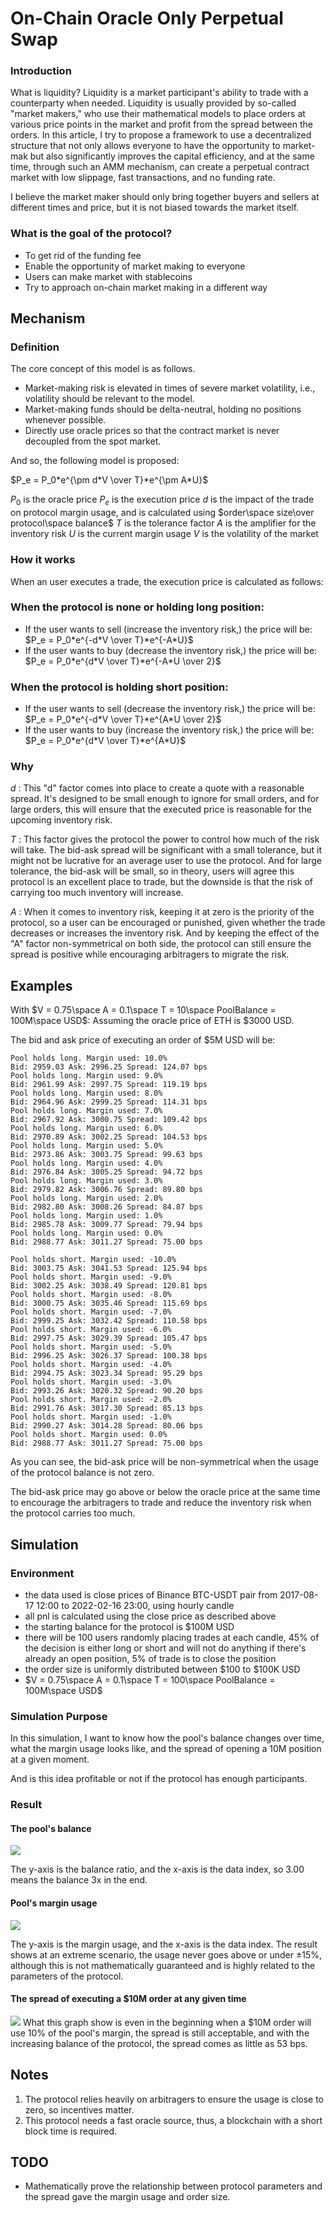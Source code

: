 # On-Chain Oracle Only Perpetual Swap

### Introduction
What is liquidity? Liquidity is a market participant's ability to trade with a counterparty when needed. Liquidity is usually provided by so-called "market makers," who use their mathematical models to place orders at various price points in the market and profit from the spread between the orders. In this article, I try to propose a framework to use a decentralized structure that not only allows everyone to have the opportunity to market-mak but also significantly improves the capital efficiency, and at the same time, through such an AMM mechanism, can create a perpetual contract market with low slippage, fast transactions, and no funding rate.

I believe the market maker should only bring together buyers and sellers at different times and price, but it is not biased towards the market itself.

### What is the goal of the protocol?
- To get rid of the funding fee
- Enable the opportunity of market making to everyone
- Users can make market with stablecoins
- Try to approach on-chain market making in a different way

## Mechanism
### Definition
The core concept of this model is as follows.
- Market-making risk is elevated in times of severe market volatility, i.e., volatility should be relevant to the model.
- Market-making funds should be delta-neutral, holding no positions whenever possible.
- Directly use oracle prices so that the contract market is never decoupled from the spot market.

And so, the following model is proposed:

$P_e = P_0*e^{\pm d*V \over T}*e^{\pm A*U}$


$P_0$ is the oracle price
$P_e$ is the execution price
$d$ is the impact of the trade on protocol margin usage, and is calculated using $order\space size\over protocol\space balance$
$T$ is the tolerance factor
$A$ is the amplifier for the inventory risk
$U$ is the current margin usage
$V$ is the volatility of the market

### How it works
When an user executes a trade, the execution price is calculated as follows:

### When the protocol is none or holding long position:

- If the user wants to sell (increase the inventory risk,) the price will be:
$P_e = P_0*e^{-d*V \over T}*e^{-A*U}$
- If the user wants to buy (decrease the inventory risk,) the price will be:
$P_e = P_0*e^{d*V \over T}*e^{-A*U \over 2}$

### When the protocol is holding short position:

- If the user wants to sell (decrease the inventory risk,) the price will be:
$P_e = P_0*e^{-d*V \over T}*e^{A*U \over 2}$
- If the user wants to buy (increase the inventory risk,) the price will be:
$P_e = P_0*e^{d*V \over T}*e^{A*U}$

### Why
$d$ : This "d" factor comes into place to create a quote with a reasonable spread. It's designed to be small enough to ignore for small orders, and for large orders, this will ensure that the executed price is reasonable for the upcoming inventory risk.

$T$ : This factor gives the protocol the power to control how much of the risk will take. The bid-ask spread will be significant with a small tolerance, but it might not be lucrative for an average user to use the protocol. And for large tolerance, the bid-ask will be small, so in theory, users will agree this protocol is an excellent place to trade, but the downside is that the risk of carrying too much inventory will increase.

$A$ : When it comes to inventory risk, keeping it at zero is the priority of the protocol, so a user can be encouraged or punished, given whether the trade decreases or increases the inventory risk. And by keeping the effect of the "A" factor non-symmetrical on both side, the protocol can still ensure the spread is positive while encouraging arbitragers to migrate the risk.

## Examples

With $V = 0.75\space A = 0.1\space T = 10\space PoolBalance = 100M\space USD$:
Assuming the oracle price of ETH is $3000 USD.

The bid and ask price of executing an order of $5M USD will be:
```
Pool holds long. Margin used: 10.0%
Bid: 2959.03 Ask: 2996.25 Spread: 124.07 bps
Pool holds long. Margin used: 9.0%
Bid: 2961.99 Ask: 2997.75 Spread: 119.19 bps
Pool holds long. Margin used: 8.0%
Bid: 2964.96 Ask: 2999.25 Spread: 114.31 bps
Pool holds long. Margin used: 7.0%
Bid: 2967.92 Ask: 3000.75 Spread: 109.42 bps
Pool holds long. Margin used: 6.0%
Bid: 2970.89 Ask: 3002.25 Spread: 104.53 bps
Pool holds long. Margin used: 5.0%
Bid: 2973.86 Ask: 3003.75 Spread: 99.63 bps
Pool holds long. Margin used: 4.0%
Bid: 2976.84 Ask: 3005.25 Spread: 94.72 bps
Pool holds long. Margin used: 3.0%
Bid: 2979.82 Ask: 3006.76 Spread: 89.80 bps
Pool holds long. Margin used: 2.0%
Bid: 2982.80 Ask: 3008.26 Spread: 84.87 bps
Pool holds long. Margin used: 1.0%
Bid: 2985.78 Ask: 3009.77 Spread: 79.94 bps
Pool holds long. Margin used: 0.0%
Bid: 2988.77 Ask: 3011.27 Spread: 75.00 bps
```
```
Pool holds short. Margin used: -10.0%
Bid: 3003.75 Ask: 3041.53 Spread: 125.94 bps
Pool holds short. Margin used: -9.0%
Bid: 3002.25 Ask: 3038.49 Spread: 120.81 bps
Pool holds short. Margin used: -8.0%
Bid: 3000.75 Ask: 3035.46 Spread: 115.69 bps
Pool holds short. Margin used: -7.0%
Bid: 2999.25 Ask: 3032.42 Spread: 110.58 bps
Pool holds short. Margin used: -6.0%
Bid: 2997.75 Ask: 3029.39 Spread: 105.47 bps
Pool holds short. Margin used: -5.0%
Bid: 2996.25 Ask: 3026.37 Spread: 100.38 bps
Pool holds short. Margin used: -4.0%
Bid: 2994.75 Ask: 3023.34 Spread: 95.29 bps
Pool holds short. Margin used: -3.0%
Bid: 2993.26 Ask: 3020.32 Spread: 90.20 bps
Pool holds short. Margin used: -2.0%
Bid: 2991.76 Ask: 3017.30 Spread: 85.13 bps
Pool holds short. Margin used: -1.0%
Bid: 2990.27 Ask: 3014.28 Spread: 80.06 bps
Pool holds short. Margin used: 0.0%
Bid: 2988.77 Ask: 3011.27 Spread: 75.00 bps
```

As you can see, the bid-ask price will be non-symmetrical when the usage of the protocol balance is not zero.

The bid-ask price may go above or below the oracle price at the same time to encourage the arbitragers to trade and reduce the inventory risk when the protocol carries too much.

## Simulation
### Environment
- the data used is close prices of Binance BTC-USDT pair from 2017-08-17 12:00 to 2022-02-16 23:00, using hourly candle
- all pnl is calculated using the close price as described above
- the starting balance for the protocol is $100M USD
- there will be 100 users randomly placing trades at each candle, 45% of the decision is either long or short and will not do anything if there's already an open position, 5% of trade is to close the position
- the order size is uniformly distributed between $100 to $100K USD
- $V = 0.75\space A = 0.1\space T = 100\space PoolBalance = 100M\space USD$

### Simulation Purpose
In this simulation, I want to know how the pool's balance changes over time, what the margin usage looks like, and the spread of opening a 10M position at a given moment.

And is this idea profitable or not if the protocol has enough participants.

### Result
#### The pool's balance
![](https://i.imgur.com/xZcIBhf.png)

The y-axis is the balance ratio, and the x-axis is the data index, so 3.00 means the balance 3x in the end.

#### Pool's margin usage
![](https://i.imgur.com/I0NksXy.png)

The y-axis is the margin usage, and the x-axis is the data index. The result shows at an extreme scenario, the usage never goes above or under $\pm 15\%$, although this is not mathematically guaranteed and is highly related to the parameters of the protocol.

#### The spread of executing a $10M order at any given time
![](https://i.imgur.com/t71H70E.png)
What this graph show is even in the beginning when a $10M order will use 10% of the pool's margin, the spread is still acceptable, and with the increasing balance of the protocol, the spread comes as little as 53 bps.

## Notes 
1. The protocol relies heavily on arbitragers to ensure the usage is close to zero, so incentives matter.
2. This protocol needs a fast oracle source, thus, a blockchain with a short block time is required.

## TODO
- Mathematically prove the relationship between protocol parameters and the spread gave the margin usage and order size.
